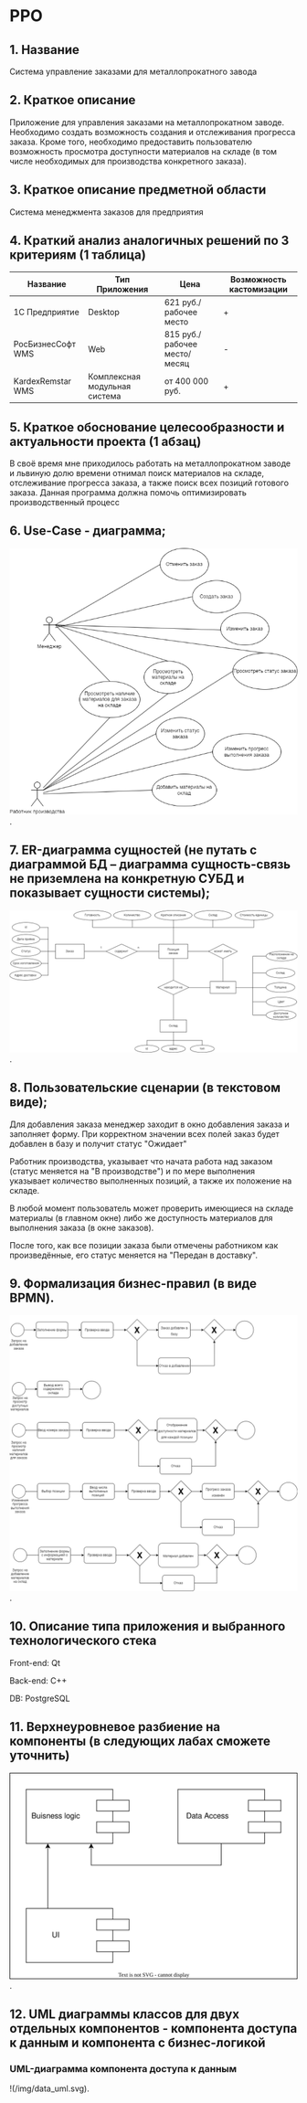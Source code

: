 # PPO

## 1. Название
Система управление заказами для металлопрокатного завода

## 2. Краткое описание
Приложение для управления заказами на металлопрокатном заводе. Необходимо создать возможность создания и отслеживания прогресса заказа. Кроме того, необходимо предоставить пользователю возможность просмотра доступности материалов на складе (в том числе необходимых для производства конкретного заказа).

## 3. Краткое описание предметной области
Система менеджмента заказов для предприятия

## 4. Краткий анализ аналогичных решений по 3 критериям (1 таблица)
| Название |Тип Приложения|Цена|Возможность кастомизации| 
|---------|------------|------|-----------------------|
| 1С Предприятие | Desktop | 621 руб./рабочее место | + |
| РосБизнесСофт WMS| Web | 815 руб./рабочее место/месяц | - |
| KardexRemstar WMS | Комплексная модульная система | от 400 000 руб.  | + |

## 5. Краткое обоснование целесообразности и актуальности проекта (1 абзац)
В своё время мне приходилось работать на металлопрокатном заводе и львиную долю времени отнимал поиск материалов на складе, отслеживание прогресса заказа, а также поиск всех позиций готового заказа. Данная программа должна помочь оптимизировать производственный процесс

## 6. Use-Case - диаграмма; 
![alt text for screen readers](/img/use_case.png).


## 7. ER-диаграмма сущностей (не путать с диаграммой БД – диаграмма сущность-связь не приземлена на конкретную СУБД и показывает сущности системы); 
![alt text for screen readers](/img/er.png).

## 8. Пользовательские сценарии (в текстовом виде);
Для добавления заказа менеджер заходит в окно добавления заказа и заполняет форму. При корректном значении всех полей заказ будет добавлен в базу и получит статус "Ожидает"

Работник производства, указывает что начата работа над заказом (статус меняется на "В производстве") и по мере выполнения указывает количество выполненных позиций, а также их положение на складе. 

В любой момент пользователь может проверить имеющиеся на складе материалы (в главном окне) либо же доступность материалов для выполнения заказа (в окне заказов).

После того, как все позиции заказа были отмечены работником как произведённые, его статус меняется на "Передан в доставку".

## 9. Формализация бизнес-правил (в виде BPMN).
![alt text for screen readers](/img/bpmn.png).

## 10. Описание типа приложения и выбранного технологического стека 
Front-end: Qt

Back-end: C++

DB: PostgreSQL

## 11. Верхнеуровневое разбиение на компоненты (в следующих лабах сможете уточнить)
![alt text for screen readers](/img/components.svg).

## 12. UML диаграммы классов для двух отдельных компонентов - компонента доступа к данным и компонента с бизнес-логикой
### UML-диаграмма компонента доступа к данным 
!(/img/data_uml.svg).
